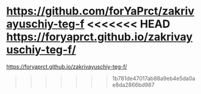 https://github.com/forYaPrct/zakrivayuschiy-teg-f
<<<<<<< HEAD
https://foryaprct.github.io/zakrivayuschiy-teg-f/
=======
https://foryaprct.github.io/zakrivayuschiy-teg-f/
>>>>>>> 1b781de47017ab88a9eb4e5da0ae8da2866bd987
